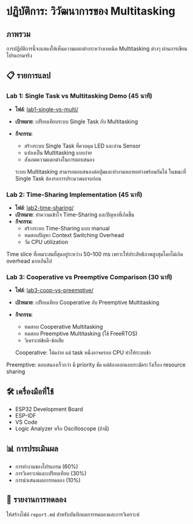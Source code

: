 # ปฏิบัติการ: วิวัฒนาการของ Multitasking

## ภาพรวม
การปฏิบัติการนี้จะแสดงให้เห็นความแตกต่างระหว่างเทคนิค Multitasking ต่างๆ ผ่านการเขียนโปรแกรมจริง

## 📋 รายการแลป

### Lab 1: Single Task vs Multitasking Demo (45 นาที)
- **ไฟล์**: [lab1-single-vs-multi/](lab1-single-vs-multi/)
- **เป้าหมาย**: เปรียบเทียบระบบ Single Task กับ Multitasking
- **กิจกรรม**:
  - สร้างระบบ Single Task ที่ควบคุม LED และอ่าน Sensor
  - แปลงเป็น Multitasking แบบง่าย
  - สังเกตความแตกต่างในการตอบสนอง

  ระบบ Multitasking สามารถตอบสนองต่อปุ่มและทำงานหลายอย่างพร้อมกันได้ ในขณะที่ Single Task ต้องรอการประมวลผลจบก่อน

### Lab 2: Time-Sharing Implementation (45 นาที)
- **ไฟล์**: [lab2-time-sharing/](lab2-time-sharing/)
- **เป้าหมาย**: ทำความเข้าใจ Time-Sharing และปัญหาที่เกิดขึ้น
- **กิจกรรม**:
  - สร้างระบบ Time-Sharing แบบ manual
  - ทดสอบปัญหา Context Switching Overhead
  - วัด CPU utilization

Time slice ที่เหมาะสมที่สุดอยู่ระหว่าง 50–100 ms เพราะให้ประสิทธิภาพสูงสุดโดยไม่เกิด overhead มากเกินไป

### Lab 3: Cooperative vs Preemptive Comparison (30 นาที)
- **ไฟล์**: [lab3-coop-vs-preemptive/](lab3-coop-vs-preemptive/)
- **เป้าหมาย**: เปรียบเทียบ Cooperative กับ Preemptive Multitasking
- **กิจกรรม**:
  - ทดสอบ Cooperative Multitasking
  - ทดสอบ Preemptive Multitasking (ใช้ FreeRTOS)
  - วิเคราะห์ข้อดี-ข้อเสีย

  Cooperative: โค้ดง่าย แต่ task หนึ่งอาจครอบ CPU ทำให้ระบบช้า

Preemptive: ตอบสนองเร็วกว่า มี priority ชัด แต่ต้องออกแบบระมัดระวังเรื่อง resource sharing

## 🛠️ เครื่องมือที่ใช้
- ESP32 Development Board
- ESP-IDF
- VS Code
- Logic Analyzer หรือ Oscilloscope (ถ้ามี)

## 📊 การประเมินผล
- การทำงานของโปรแกรม (60%)
- การวิเคราะห์และเปรียบเทียบ (30%)
- การนำเสนอผลการทดลอง (10%)

## 📝 รายงานการทดลอง
ให้สร้างไฟล์ `report.md` สำหรับบันทึกผลการทดลองและการวิเคราะห์